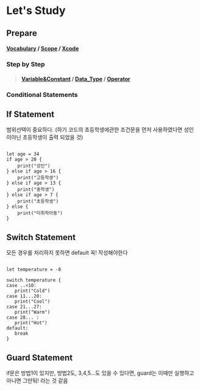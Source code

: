 Let's Study
=============

 Prepare
 -------------
  #### [Vocabulary](https://github.com/GSThecar/RulesOfSwiftComposition/blob/master/Vocabulary) / [Scope](https://github.com/GSThecar/RulesOfSwiftComposition/blob/master/Scope) / [Xcode](https://github.com/GSThecar/RulesOfSwiftComposition/blob/Xcode/Xcode)

### Step by Step
>#### [Variable&Constant](https://github.com/GSThecar/RulesOfSwiftComposition/commit/3f443b2934d8a0d4f7603f01cf6296b095b96ef5) / [Data_Type](https://github.com/GSThecar/RulesOfSwiftComposition/blob/master/Data_Type) / [Operator](https://github.com/GSThecar/RulesOfSwiftComposition/blob/master/Operator)

### Conditional Statements
## If Statement
범위선택이 중요하다. (하기 코드의 초등학생에관한 조건문을 먼저 사용하였다면 성인이아닌 초등학생이 출력 되었을 것)

<pre><code>
let age = 34
if age > 20 {
    print("성인")
} else if age > 16 {
    print("고등학생")
} else if age > 13 {
    print("중학생")
} else if age > 7 {
    print("초등학생")
} else {
    print("미취학아동")
}
</code></pre>

## Switch Statement
모든 경우를 처리하지 못하면 default 꼭! 작성해야한다

<pre><code>
let temperature = -8

switch temperature {
case ..<10:
   print("Cold")
case 11...20:
   print("Cool")
case 21...27:
   print("Warm")
case 28... :
   print("Hot")
default:
   break
}
</code></pre>

## Guard Statement
if문은 방법1이 있지만, 방법2도, 3,4,5...도 있을 수 있다면, guard는 이때만 실행하고 아니면 그만둬! 라는 것 같음
